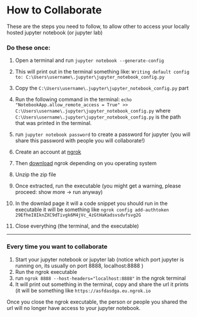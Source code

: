 # How to Collaborate

These are the steps you need to follow, to allow other to access your locally hosted jupyter notebook (or jupyter lab)

### Do these once:
1) Open a terminal and run `jupyter notebook --generate-config`
2) This will print out in the terminal something like: `Writing default config to: C:\Users\username\.jupyter\jupyter_notebook_config.py`
3) Copy the `C:\Users\username\.jupyter\jupyter_notebook_config.py` part
4) Run the following command in the terminal: `echo "NotebookApp.allow_remote_access = True" >> C:\Users\username\.jupyter\jupyter_notebook_config.py` where `C:\Users\username\.jupyter\jupyter_notebook_config.py` is the path that was printed in the terminal.
5) run `jupyter notebook password` to create a password for jupyter (you will share this password with people you will collaborate!)


6) Create an account at [ngrok](https://dashboard.ngrok.com/signup)
7) Then [download](https://dashboard.ngrok.com/get-started/setup) ngrok depending on you operating system
8) Unzip the zip file
9) Once extracted, run the executable (you might get a warning, please proceed: show more -> run anyway)
10) In the downlad page it will a code snippet you should run in the executable it will be something like `ngrok config add-authtoken 29EfheI8IknZXC9dTivgk6M4jVc_4zGtHaKadsvsdvfsvg2G`
11) Close everything (the terminal, and the executable)

***

### Every time you want to collaborate

1) Start your jupyter notebook or jupyter lab (notice which port jupyter is running on, its usually on port 8888,  localhost:8888 )
2) Run the ngrok executable
3) run `ngrok 8888 --host-headers="localhost:8888"` in the ngrok terminal
4) It will print out something in the terminal, copy and share the url it prints (it will be something like `https://asfdasdga.eu.ngrok.io`

Once you close the ngrok executable, the person or people you shared the url will no longer have access to your jupyter notebook. 
